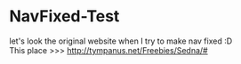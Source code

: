# NavFixed-Test
let's look the original website when I try to make nav fixed :D <br>
This place >>> http://tympanus.net/Freebies/Sedna/#
